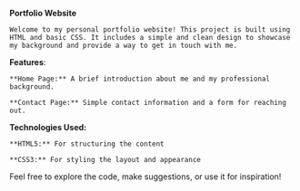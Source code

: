 **Portfolio Website**

    Welcome to my personal portfolio website! This project is built using HTML and basic CSS. It includes a simple and clean design to showcase my background and provide a way to get in touch with me.

**Features**:

    **Home Page:** A brief introduction about me and my professional background.
  
    **Contact Page:** Simple contact information and a form for reaching out.

**Technologies Used:**

    **HTML5:** For structuring the content
  
    **CSS3:** For styling the layout and appearance

Feel free to explore the code, make suggestions, or use it for inspiration!
